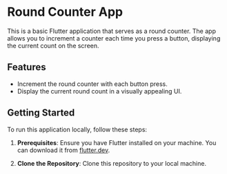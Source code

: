 # Round Counter App

This is a basic Flutter application that serves as a round counter. The app allows you to increment a counter each time you press a button, displaying the current count on the screen.

## Features

- Increment the round counter with each button press.
- Display the current round count in a visually appealing UI.

## Getting Started

To run this application locally, follow these steps:

1. **Prerequisites**: Ensure you have Flutter installed on your machine. You can download it from [flutter.dev](https://flutter.dev/docs/get-started/install).

2. **Clone the Repository**: Clone this repository to your local machine.
   